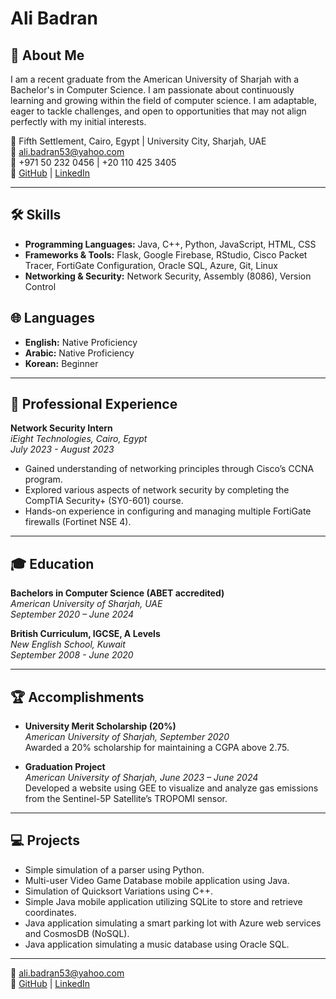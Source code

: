 # Ali Badran

## 👋 About Me

I am a recent graduate from the American University of Sharjah with a Bachelor's in Computer Science. I am passionate about continuously learning and growing within the field of computer science. I am adaptable, eager to tackle challenges, and open to opportunities that may not align perfectly with my initial interests.

📍 Fifth Settlement, Cairo, Egypt | University City, Sharjah, UAE  
📧 ali.badran53@yahoo.com  
📱 +971 50 232 0456 | +20 110 425 3405  
🔗 [GitHub](https://github.com/aBadran0) | [LinkedIn](https://www.linkedin.com/in/ali-badran-2584b4223/)

---

## 🛠️ Skills

- **Programming Languages:** Java, C++, Python, JavaScript, HTML, CSS
- **Frameworks & Tools:** Flask, Google Firebase, RStudio, Cisco Packet Tracer, FortiGate Configuration, Oracle SQL, Azure, Git, Linux
- **Networking & Security:** Network Security, Assembly (8086), Version Control

## 🌐 Languages

- **English:** Native Proficiency
- **Arabic:** Native Proficiency
- **Korean:** Beginner

---

## 🏢 Professional Experience

**Network Security Intern**  
*iEight Technologies, Cairo, Egypt*  
*July 2023 - August 2023*  

- Gained understanding of networking principles through Cisco’s CCNA program.
- Explored various aspects of network security by completing the CompTIA Security+ (SY0-601) course.
- Hands-on experience in configuring and managing multiple FortiGate firewalls (Fortinet NSE 4).

---

## 🎓 Education

**Bachelors in Computer Science (ABET accredited)**  
*American University of Sharjah, UAE*  
*September 2020 – June 2024*

**British Curriculum, IGCSE, A Levels**  
*New English School, Kuwait*  
*September 2008 - June 2020*

---

## 🏆 Accomplishments


- **University Merit Scholarship (20%)**  
  *American University of Sharjah, September 2020*  
  Awarded a 20% scholarship for maintaining a CGPA above 2.75.

- **Graduation Project**  
  *American University of Sharjah, June 2023 – June 2024*  
  Developed a website using GEE to visualize and analyze gas emissions from the Sentinel-5P Satellite’s TROPOMI sensor.

---

## 💻 Projects

- Simple simulation of a parser using Python.
- Multi-user Video Game Database mobile application using Java.
- Simulation of Quicksort Variations using C++.
- Simple Java mobile application utilizing SQLite to store and retrieve coordinates.
- Java application simulating a smart parking lot with Azure web services and CosmosDB (NoSQL).
- Java application simulating a music database using Oracle SQL.

---

📧 [ali.badran53@yahoo.com](mailto:ali.badran53@yahoo.com)  
🔗 [GitHub](https://github.com/aBadran0) | [LinkedIn](https://www.linkedin.com/in/ali-badran-2584b4223/)
